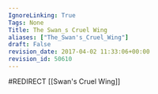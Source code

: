 ```yaml
---
IgnoreLinking: True
Tags: None
Title: The Swan_s Cruel Wing
aliases: ["The_Swan's_Cruel_Wing"]
draft: False
revision_date: 2017-04-02 11:33:06+00:00
revision_id: 50610
---
```


#REDIRECT [[Swan's Cruel Wing]]